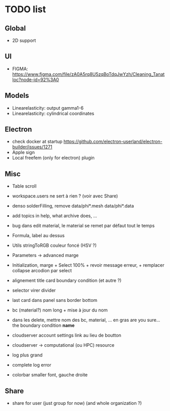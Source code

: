 # TODO list

## Global

- 2D support

## UI

- FIGMA: https://www.figma.com/file/zA0A5rq8U5zqBoTdqJwYzh/Cleaning_Tanatloc?node-id=92%3A0

## Models

- Linearelasticity: output gamma1-6
- Linearelasticity: cylindrical coordinates

## Electron

- check docker at startup https://github.com/electron-userland/electron-builder/issues/1271
- Apple sign
- Local freefem (only for electron) plugin

## Misc

- Table scroll

- workspace.users ne sert à rien ? (voir avec Share)

- denso solderFilling, remove data/phi\*.mesh data/phi\*.data

- add topics in help, what archive does, ...

- bug dans edit material, le material se remet par défaut tout le temps

- Formula, label au dessus

- Utils stringToRGB couleur foncé (HSV ?)

- Parameters -> advanced marge

- Initialization, marge + Select 100% + revoir message erreur, + remplacer collapse arcodion par select

- alignement title card boundary condition (et autre ?)

- selector virer divider

- last card dans panel sans border bottom

- bc (material?) nom long + mise à jour du nom

- dans les delete, mettre nom des bc, material, ... en gras
  are you sure... the boundary condition <b>name</b>

- cloudserver account settings link au lieu de boutton

- cloudserver -> computational (ou HPC) resource

- log plus grand

- complete log error

- colorbar smaller font, gauche droite

## Share

- share for user (just group for now) (and whole organization ?)
